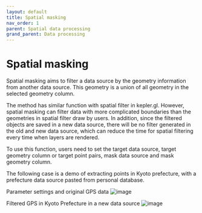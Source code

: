```yaml
---
layout: default
title: Spatial masking
nav_order: 1 
parent: Spatial data processing
grand_parent: Data processing
---
```


# Spatial masking

Spatial masking aims to filter a data source by the geometry information from another data source. This geometry is a union of all geometry in the selected geometry column.

The method has similar function with spatial filter in kepler.gl. However, spatial masking can filter data with more complicated boundaries than the geometries in spatial filter draw by users. In addition, since the filtered objects are saved in a new data source, there will be no filter generated in the old and new data source, which can reduce the time for spatial filtering every time when layers are rendered.

To use this function, users need to set the target data source, target geometry column or target point pairs, mask data source and mask geometry column.

The following case is a demo of extracting points in Kyoto prefecture, with a prefecture data source pasted from personal database.  

Parameter settings and original GPS data
![image](../images/spatial_masking_before.png)

Filtered GPS in Kyoto Prefecture in a new data source
![image](../images/spatial_masking_after.png)
